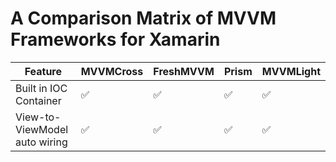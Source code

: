 # A Comparison Matrix of MVVM Frameworks for Xamarin

<style>
    g-emoji: {
        align: center
    }
</style>

|Feature|MVVMCross|FreshMVVM|Prism|MVVMLight|
|---------|---------|---------|-----|---------|
|Built in IOC Container|:white_check_mark:|:white_check_mark:|:white_check_mark:|:white_check_mark:|
|View-to-ViewModel auto wiring|:white_check_mark:|:white_check_mark:|:white_check_mark:|:white_check_mark:|


